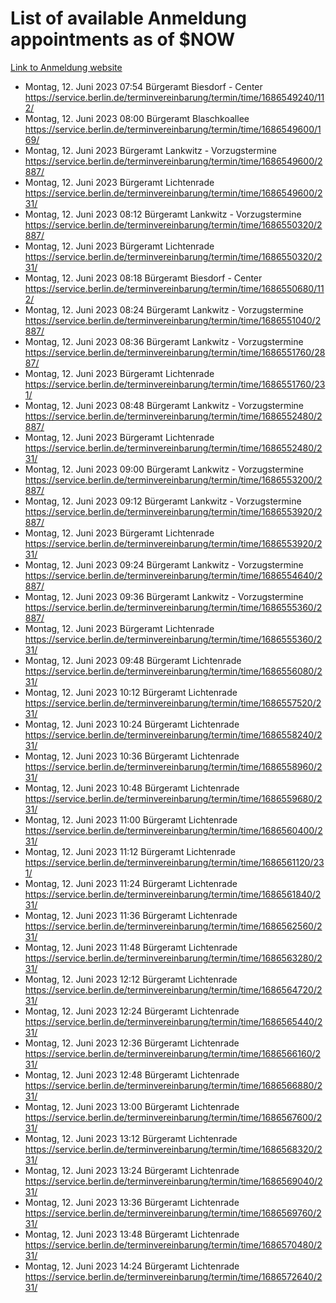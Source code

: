 # List of available Anmeldung appointments as of $NOW
[Link to Anmeldung website](https://service.berlin.de/terminvereinbarung/termin/tag.php?termin=1&anliegen[]=120686&dienstleisterlist=122210,122217,327316,122219,327312,122227,327314,122231,327346,122243,327348,122254,122252,329742,122260,329745,122262,329748,122271,327278,122273,327274,122277,327276,330436,122280,327294,122282,327290,122284,327292,122291,327270,122285,327266,122286,327264,122296,327268,150230,329760,122297,327286,122294,327284,122312,329763,122314,329775,122304,327330,122311,327334,122309,327332,317869,122281,327352,122279,329772,122283,122276,327324,122274,327326,122267,329766,122246,327318,122251,327320,122257,327322,122208,327298,122226,327300&herkunft=http%3A%2F%2Fservice.berlin.de%2Fdienstleistung%2F120686%2F)
- Montag, 12. Juni 2023 07:54 Bürgeramt Biesdorf - Center https://service.berlin.de/terminvereinbarung/termin/time/1686549240/112/
- Montag, 12. Juni 2023 08:00 Bürgeramt Blaschkoallee https://service.berlin.de/terminvereinbarung/termin/time/1686549600/169/
- Montag, 12. Juni 2023  Bürgeramt Lankwitz - Vorzugstermine https://service.berlin.de/terminvereinbarung/termin/time/1686549600/2887/
- Montag, 12. Juni 2023  Bürgeramt Lichtenrade https://service.berlin.de/terminvereinbarung/termin/time/1686549600/231/
- Montag, 12. Juni 2023 08:12 Bürgeramt Lankwitz - Vorzugstermine https://service.berlin.de/terminvereinbarung/termin/time/1686550320/2887/
- Montag, 12. Juni 2023  Bürgeramt Lichtenrade https://service.berlin.de/terminvereinbarung/termin/time/1686550320/231/
- Montag, 12. Juni 2023 08:18 Bürgeramt Biesdorf - Center https://service.berlin.de/terminvereinbarung/termin/time/1686550680/112/
- Montag, 12. Juni 2023 08:24 Bürgeramt Lankwitz - Vorzugstermine https://service.berlin.de/terminvereinbarung/termin/time/1686551040/2887/
- Montag, 12. Juni 2023 08:36 Bürgeramt Lankwitz - Vorzugstermine https://service.berlin.de/terminvereinbarung/termin/time/1686551760/2887/
- Montag, 12. Juni 2023  Bürgeramt Lichtenrade https://service.berlin.de/terminvereinbarung/termin/time/1686551760/231/
- Montag, 12. Juni 2023 08:48 Bürgeramt Lankwitz - Vorzugstermine https://service.berlin.de/terminvereinbarung/termin/time/1686552480/2887/
- Montag, 12. Juni 2023  Bürgeramt Lichtenrade https://service.berlin.de/terminvereinbarung/termin/time/1686552480/231/
- Montag, 12. Juni 2023 09:00 Bürgeramt Lankwitz - Vorzugstermine https://service.berlin.de/terminvereinbarung/termin/time/1686553200/2887/
- Montag, 12. Juni 2023 09:12 Bürgeramt Lankwitz - Vorzugstermine https://service.berlin.de/terminvereinbarung/termin/time/1686553920/2887/
- Montag, 12. Juni 2023  Bürgeramt Lichtenrade https://service.berlin.de/terminvereinbarung/termin/time/1686553920/231/
- Montag, 12. Juni 2023 09:24 Bürgeramt Lankwitz - Vorzugstermine https://service.berlin.de/terminvereinbarung/termin/time/1686554640/2887/
- Montag, 12. Juni 2023 09:36 Bürgeramt Lankwitz - Vorzugstermine https://service.berlin.de/terminvereinbarung/termin/time/1686555360/2887/
- Montag, 12. Juni 2023  Bürgeramt Lichtenrade https://service.berlin.de/terminvereinbarung/termin/time/1686555360/231/
- Montag, 12. Juni 2023 09:48 Bürgeramt Lichtenrade https://service.berlin.de/terminvereinbarung/termin/time/1686556080/231/
- Montag, 12. Juni 2023 10:12 Bürgeramt Lichtenrade https://service.berlin.de/terminvereinbarung/termin/time/1686557520/231/
- Montag, 12. Juni 2023 10:24 Bürgeramt Lichtenrade https://service.berlin.de/terminvereinbarung/termin/time/1686558240/231/
- Montag, 12. Juni 2023 10:36 Bürgeramt Lichtenrade https://service.berlin.de/terminvereinbarung/termin/time/1686558960/231/
- Montag, 12. Juni 2023 10:48 Bürgeramt Lichtenrade https://service.berlin.de/terminvereinbarung/termin/time/1686559680/231/
- Montag, 12. Juni 2023 11:00 Bürgeramt Lichtenrade https://service.berlin.de/terminvereinbarung/termin/time/1686560400/231/
- Montag, 12. Juni 2023 11:12 Bürgeramt Lichtenrade https://service.berlin.de/terminvereinbarung/termin/time/1686561120/231/
- Montag, 12. Juni 2023 11:24 Bürgeramt Lichtenrade https://service.berlin.de/terminvereinbarung/termin/time/1686561840/231/
- Montag, 12. Juni 2023 11:36 Bürgeramt Lichtenrade https://service.berlin.de/terminvereinbarung/termin/time/1686562560/231/
- Montag, 12. Juni 2023 11:48 Bürgeramt Lichtenrade https://service.berlin.de/terminvereinbarung/termin/time/1686563280/231/
- Montag, 12. Juni 2023 12:12 Bürgeramt Lichtenrade https://service.berlin.de/terminvereinbarung/termin/time/1686564720/231/
- Montag, 12. Juni 2023 12:24 Bürgeramt Lichtenrade https://service.berlin.de/terminvereinbarung/termin/time/1686565440/231/
- Montag, 12. Juni 2023 12:36 Bürgeramt Lichtenrade https://service.berlin.de/terminvereinbarung/termin/time/1686566160/231/
- Montag, 12. Juni 2023 12:48 Bürgeramt Lichtenrade https://service.berlin.de/terminvereinbarung/termin/time/1686566880/231/
- Montag, 12. Juni 2023 13:00 Bürgeramt Lichtenrade https://service.berlin.de/terminvereinbarung/termin/time/1686567600/231/
- Montag, 12. Juni 2023 13:12 Bürgeramt Lichtenrade https://service.berlin.de/terminvereinbarung/termin/time/1686568320/231/
- Montag, 12. Juni 2023 13:24 Bürgeramt Lichtenrade https://service.berlin.de/terminvereinbarung/termin/time/1686569040/231/
- Montag, 12. Juni 2023 13:36 Bürgeramt Lichtenrade https://service.berlin.de/terminvereinbarung/termin/time/1686569760/231/
- Montag, 12. Juni 2023 13:48 Bürgeramt Lichtenrade https://service.berlin.de/terminvereinbarung/termin/time/1686570480/231/
- Montag, 12. Juni 2023 14:24 Bürgeramt Lichtenrade https://service.berlin.de/terminvereinbarung/termin/time/1686572640/231/
